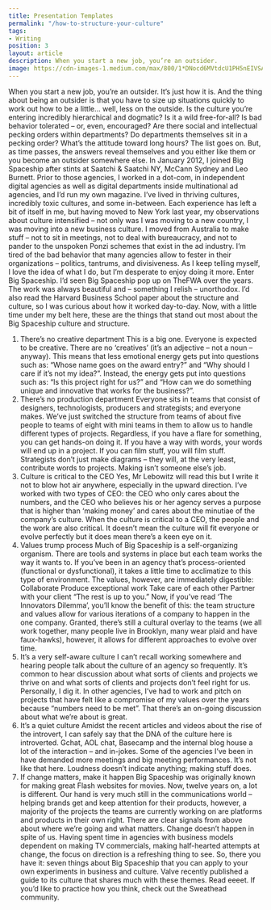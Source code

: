 ```yaml
---
title: Presentation Templates
permalink: "/how-to-structure-your-culture"
tags:
- Writing
position: 3
layout: article
description: When you start a new job, you’re an outsider.
image: https://cdn-images-1.medium.com/max/800/1*DNocd6MVtdcU1PH5nEIVSA.jpeg
---
```


When you start a new job, you’re an outsider. It’s just how it is. And the thing about being an outsider is that you have to size up situations quickly to work out how to be a little… well, less on the outside. Is the culture you’re entering incredibly hierarchical and dogmatic? Is it a wild free-for-all? Is bad behavior tolerated – or, even, encouraged? Are there social and intellectual pecking orders within departments? Do departments themselves sit in a pecking order? What’s the attitude toward long hours? The list goes on. But, as time passes, the answers reveal themselves and you either like them or you become an outsider somewhere else.
In January 2012, I joined Big Spaceship after stints at Saatchi & Saatchi NY, McCann Sydney and Leo Burnett. Prior to those agencies, I worked in a dot-com, in independent digital agencies as well as digital departments inside multinational ad agencies, and I’d run my own magazine. I’ve lived in thriving cultures, incredibly toxic cultures, and some in-between. Each experience has left a bit of itself in me, but having moved to New York last year, my observations about culture intensified – not only was I was moving to a new country, I was moving into a new business culture.
I moved from Australia to make stuff – not to sit in meetings, not to deal with bureaucracy, and not to pander to the unspoken Ponzi schemes that exist in the ad industry. I’m tired of the bad behavior that many agencies allow to fester in their organizations – politics, tantrums, and divisiveness. As I keep telling myself, I love the idea of what I do, but I’m desperate to enjoy doing it more. Enter Big Spaceship.
I’d seen Big Spaceship pop up on TheFWA over the years. The work was always beautiful and – something I relish – unorthodox. I’d also read the Harvard Business School paper about the structure and culture, so I was curious about how it worked day-to-day. Now, with a little time under my belt here, these are the things that stand out most about the Big Spaceship culture and structure.
1. There’s no creative department
This is a big one. Everyone is expected to be creative. There are no ‘creatives’ (it’s an adjective – not a noun – anyway). This means that less emotional energy gets put into questions such as: “Whose name goes on the award entry?” and “Why should I care if it’s not my idea?”. Instead, the energy gets put into questions such as: “Is this project right for us?” and “How can we do something unique and innovative that works for the business?”.
2. There’s no production department
Everyone sits in teams that consist of designers, technologists, producers and strategists; and everyone makes. We’ve just switched the structure from teams of about five people to teams of eight with mini teams in them to allow us to handle different types of projects. Regardless, if you have a flare for something, you can get hands-on doing it. If you have a way with words, your words will end up in a project. If you can film stuff, you will film stuff. Strategists don’t just make diagrams – they will, at the very least, contribute words to projects. Making isn’t someone else’s job.
3. Culture is critical to the CEO
Yes, Mr Lebowitz will read this but I write it not to blow hot air anywhere, especially in the upward direction. I’ve worked with two types of CEO: the CEO who only cares about the numbers, and the CEO who believes his or her agency serves a purpose that is higher than ‘making money’ and cares about the minutiae of the company’s culture. When the culture is critical to a CEO, the people and the work are also critical. It doesn’t mean the culture will fit everyone or evolve perfectly but it does mean there’s a keen eye on it.
4. Values trump process
Much of Big Spaceship is a self-organizing organism. There are tools and systems in place but each team works the way it wants to. If you’ve been in an agency that’s process-oriented (functional or dysfunctional), it takes a little time to acclimatize to this type of environment. The values, however, are immediately digestible:
Collaborate
Produce exceptional work
Take care of each other
Partner with your client
“The rest is up to you.”
Now, if you’ve read ‘The Innovators Dilemma’, you’ll know the benefit of this: the team structure and values allow for various iterations of a company to happen in the one company. Granted, there’s still a cultural overlay to the teams (we all work together, many people live in Brooklyn, many wear plaid and have faux-hawks), however, it allows for different approaches to evolve over time.
5. It’s a very self-aware culture
I can’t recall working somewhere and hearing people talk about the culture of an agency so frequently. It’s common to hear discussion about what sorts of clients and projects we thrive on and what sorts of clients and projects don’t feel right for us. Personally, I dig it. In other agencies, I’ve had to work and pitch on projects that have felt like a compromise of my values over the years because “numbers need to be met”. That there’s an on-going discussion about what we’re about is great.
6. It’s a quiet culture
Amidst the recent articles and videos about the rise of the introvert, I can safely say that the DNA of the culture here is introverted. Gchat, AOL chat, Basecamp and the internal blog house a lot of the interaction – and in-jokes. Some of the agencies I’ve been in have demanded more meetings and big meeting performances. It’s not like that here. Loudness doesn’t indicate anything; making stuff does.
7. If change matters, make it happen
Big Spaceship was originally known for making great Flash websites for movies. Now, twelve years on, a lot is different. Our hand is very much still in the communications world – helping brands get and keep attention for their products, however, a majority of the projects the teams are currently working on are platforms and products in their own right. There are clear signals from above about where we’re going and what matters. Change doesn’t happen in spite of us. Having spent time in agencies with business models dependent on making TV commercials, making half-hearted attempts at change, the focus on direction is a refreshing thing to see.
So, there you have it: seven things about Big Spaceship that you can apply to your own experiments in business and culture. Valve recently published a guide to its culture that shares much with these themes. Read eeeet.
If you’d like to practice how you think, check out the Sweathead community.
